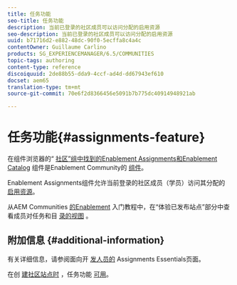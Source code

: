 ```yaml
---
title: 任务功能
seo-title: 任务功能
description: 当前已登录的社区成员可以访问分配的启用资源
seo-description: 当前已登录的社区成员可以访问分配的启用资源
uuid: b71716d2-e882-48dc-90f0-5ecffa8c4a4c
contentOwner: Guillaume Carlino
products: SG_EXPERIENCEMANAGER/6.5/COMMUNITIES
topic-tags: authoring
content-type: reference
discoiquuid: 2de88b55-dda9-4ccf-ad4d-dd67943ef610
docset: aem65
translation-type: tm+mt
source-git-commit: 70e6f2d8366456e5091b7b775dc40914948921ab

---
```



# 任务功能{#assignments-feature}

在组件浏览器的“ [社区”组中找到的Enablement Assignments和Enablement Catalog](/help/communities/catalog.md) 组件是Enablement Community的 [组件](/help/communities/overview.md#enablement-community)。

Enablement Assignments组件允许当前登录的社区成员（学员）访问其分配的 [启用资源](/help/communities/resources.md)。

从AEM Communities [的Enablement](/help/communities/getting-started-enablement.md) 入门教程中，在“体验已发布站点”部分中查看成员对任务和目 [录的视图](/help/communities/enablement-published-site.md) 。

## 附加信息 {#additional-information}

有关详细信息，请参阅面向开 [发人员的](/help/communities/essentials-assignments.md) Assignments Essentials页面。

在创 [建社区站点时](/help/communities/functions.md#assignments-function) ，任务功能 [可用](/help/communities/sites-console.md)。
